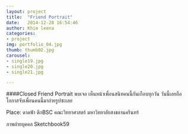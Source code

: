 ```yaml
---
layout: project
title:  "Friend Portrait"
date:   2014-12-28 16:54:46
author: Khim leena
categories:
- project
img: portfolio_04.jpg
thumb: thumb02.jpg
carousel:
- single19.jpg
- single20.jpg
- single21.jpg

---
```

####Closed Friend Portrait
พบเจอ เห็นหน้าเพื่อนสนิทคนนี้กันเกือบทุกวัน วันนี้เลยถือโอกาสจับเพื่อนคนนี้มาถ่ายรูปซะเลย

Place: ดาดฟ้า ตึกBSC คณะวิทยาศาสตร์ มหาวิทยาลัยสงขลานครินทร์

ภาพถ่ายบุคคล Sketchbook59